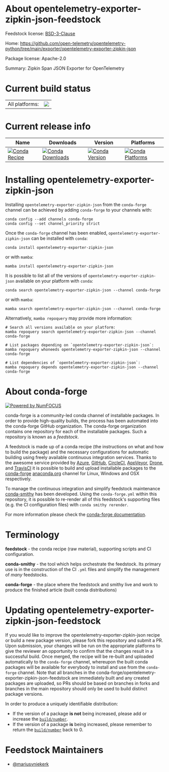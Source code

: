 About opentelemetry-exporter-zipkin-json-feedstock
==================================================

Feedstock license: [BSD-3-Clause](https://github.com/conda-forge/opentelemetry-exporter-zipkin-json-feedstock/blob/main/LICENSE.txt)

Home: https://github.com/open-telemetry/opentelemetry-python/tree/main/exporter/opentelemetry-exporter-zipkin-json

Package license: Apache-2.0

Summary: Zipkin Span JSON Exporter for OpenTelemetry

Current build status
====================


<table><tr><td>All platforms:</td>
    <td>
      <a href="https://dev.azure.com/conda-forge/feedstock-builds/_build/latest?definitionId=13849&branchName=main">
        <img src="https://dev.azure.com/conda-forge/feedstock-builds/_apis/build/status/opentelemetry-exporter-zipkin-json-feedstock?branchName=main">
      </a>
    </td>
  </tr>
</table>

Current release info
====================

| Name | Downloads | Version | Platforms |
| --- | --- | --- | --- |
| [![Conda Recipe](https://img.shields.io/badge/recipe-opentelemetry--exporter--zipkin--json-green.svg)](https://anaconda.org/conda-forge/opentelemetry-exporter-zipkin-json) | [![Conda Downloads](https://img.shields.io/conda/dn/conda-forge/opentelemetry-exporter-zipkin-json.svg)](https://anaconda.org/conda-forge/opentelemetry-exporter-zipkin-json) | [![Conda Version](https://img.shields.io/conda/vn/conda-forge/opentelemetry-exporter-zipkin-json.svg)](https://anaconda.org/conda-forge/opentelemetry-exporter-zipkin-json) | [![Conda Platforms](https://img.shields.io/conda/pn/conda-forge/opentelemetry-exporter-zipkin-json.svg)](https://anaconda.org/conda-forge/opentelemetry-exporter-zipkin-json) |

Installing opentelemetry-exporter-zipkin-json
=============================================

Installing `opentelemetry-exporter-zipkin-json` from the `conda-forge` channel can be achieved by adding `conda-forge` to your channels with:

```
conda config --add channels conda-forge
conda config --set channel_priority strict
```

Once the `conda-forge` channel has been enabled, `opentelemetry-exporter-zipkin-json` can be installed with `conda`:

```
conda install opentelemetry-exporter-zipkin-json
```

or with `mamba`:

```
mamba install opentelemetry-exporter-zipkin-json
```

It is possible to list all of the versions of `opentelemetry-exporter-zipkin-json` available on your platform with `conda`:

```
conda search opentelemetry-exporter-zipkin-json --channel conda-forge
```

or with `mamba`:

```
mamba search opentelemetry-exporter-zipkin-json --channel conda-forge
```

Alternatively, `mamba repoquery` may provide more information:

```
# Search all versions available on your platform:
mamba repoquery search opentelemetry-exporter-zipkin-json --channel conda-forge

# List packages depending on `opentelemetry-exporter-zipkin-json`:
mamba repoquery whoneeds opentelemetry-exporter-zipkin-json --channel conda-forge

# List dependencies of `opentelemetry-exporter-zipkin-json`:
mamba repoquery depends opentelemetry-exporter-zipkin-json --channel conda-forge
```


About conda-forge
=================

[![Powered by
NumFOCUS](https://img.shields.io/badge/powered%20by-NumFOCUS-orange.svg?style=flat&colorA=E1523D&colorB=007D8A)](https://numfocus.org)

conda-forge is a community-led conda channel of installable packages.
In order to provide high-quality builds, the process has been automated into the
conda-forge GitHub organization. The conda-forge organization contains one repository
for each of the installable packages. Such a repository is known as a *feedstock*.

A feedstock is made up of a conda recipe (the instructions on what and how to build
the package) and the necessary configurations for automatic building using freely
available continuous integration services. Thanks to the awesome service provided by
[Azure](https://azure.microsoft.com/en-us/services/devops/), [GitHub](https://github.com/),
[CircleCI](https://circleci.com/), [AppVeyor](https://www.appveyor.com/),
[Drone](https://cloud.drone.io/welcome), and [TravisCI](https://travis-ci.com/)
it is possible to build and upload installable packages to the
[conda-forge](https://anaconda.org/conda-forge) [anaconda.org](https://anaconda.org/)
channel for Linux, Windows and OSX respectively.

To manage the continuous integration and simplify feedstock maintenance
[conda-smithy](https://github.com/conda-forge/conda-smithy) has been developed.
Using the ``conda-forge.yml`` within this repository, it is possible to re-render all of
this feedstock's supporting files (e.g. the CI configuration files) with ``conda smithy rerender``.

For more information please check the [conda-forge documentation](https://conda-forge.org/docs/).

Terminology
===========

**feedstock** - the conda recipe (raw material), supporting scripts and CI configuration.

**conda-smithy** - the tool which helps orchestrate the feedstock.
                   Its primary use is in the construction of the CI ``.yml`` files
                   and simplify the management of *many* feedstocks.

**conda-forge** - the place where the feedstock and smithy live and work to
                  produce the finished article (built conda distributions)


Updating opentelemetry-exporter-zipkin-json-feedstock
=====================================================

If you would like to improve the opentelemetry-exporter-zipkin-json recipe or build a new
package version, please fork this repository and submit a PR. Upon submission,
your changes will be run on the appropriate platforms to give the reviewer an
opportunity to confirm that the changes result in a successful build. Once
merged, the recipe will be re-built and uploaded automatically to the
`conda-forge` channel, whereupon the built conda packages will be available for
everybody to install and use from the `conda-forge` channel.
Note that all branches in the conda-forge/opentelemetry-exporter-zipkin-json-feedstock are
immediately built and any created packages are uploaded, so PRs should be based
on branches in forks and branches in the main repository should only be used to
build distinct package versions.

In order to produce a uniquely identifiable distribution:
 * If the version of a package **is not** being increased, please add or increase
   the [``build/number``](https://docs.conda.io/projects/conda-build/en/latest/resources/define-metadata.html#build-number-and-string).
 * If the version of a package **is** being increased, please remember to return
   the [``build/number``](https://docs.conda.io/projects/conda-build/en/latest/resources/define-metadata.html#build-number-and-string)
   back to 0.

Feedstock Maintainers
=====================

* [@mariusvniekerk](https://github.com/mariusvniekerk/)

